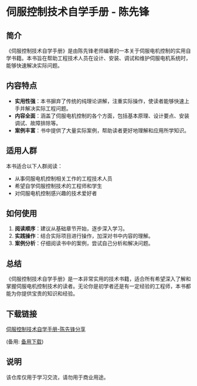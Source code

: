 # 伺服控制技术自学手册 - 陈先锋

## 简介

《伺服控制技术自学手册》是由陈先锋老师编著的一本关于伺服电机控制的实用自学书籍。本书旨在帮助工程技术人员在设计、安装、调试和维护伺服电机系统时，能够快速解决实际问题。

## 内容特点

- **实用性强**：本书摒弃了传统的纯理论讲解，注重实际操作，使读者能够快速上手并解决实际工程问题。
- **内容全面**：涵盖了伺服电机控制的各个方面，包括基本原理、设计要点、安装调试、故障排除等。
- **案例丰富**：书中提供了大量实际案例，帮助读者更好地理解和应用所学知识。

## 适用人群

本书适合以下人群阅读：

- 从事伺服电机控制相关工作的工程技术人员
- 希望自学伺服控制技术的工程师和学生
- 对伺服电机控制感兴趣的技术爱好者

## 如何使用

1. **阅读顺序**：建议从基础章节开始，逐步深入学习。
2. **实践操作**：结合实际项目进行操作，加深对书中内容的理解。
3. **案例分析**：仔细阅读书中的案例，尝试自己分析和解决问题。

## 总结

《伺服控制技术自学手册》是一本非常实用的技术书籍，适合所有希望深入了解和掌握伺服电机控制技术的读者。无论你是初学者还是有一定经验的工程师，本书都能为你提供宝贵的知识和经验。

## 下载链接
[伺服控制技术自学手册-陈先锋分享](https://pan.quark.cn/s/a56ec03a120b) 

(备用: [备用下载](https://pan.baidu.com/s/1fNnnGAvFdw6Z6BAcynaObw?pwd=1234))

## 说明

该仓库仅用于学习交流，请勿用于商业用途。
